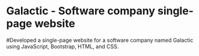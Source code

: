 #  Galactic - Software company single-page website

#Developed a single-page website for a software company named Galactic using JavaScript, Bootstrap, HTML, and CSS.
